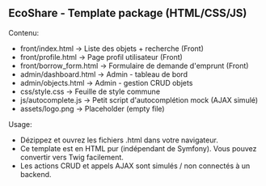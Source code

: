 EcoShare - Template package (HTML/CSS/JS)
---------------------------------------
Contenu:
- front/index.html               -> Liste des objets + recherche (Front)
- front/profile.html             -> Page profil utilisateur (Front)
- front/borrow_form.html         -> Formulaire de demande d'emprunt (Front)
- admin/dashboard.html           -> Admin - tableau de bord
- admin/objects.html             -> Admin - gestion CRUD objets
- css/style.css                  -> Feuille de style commune
- js/autocomplete.js             -> Petit script d'autocomplétion mock (AJAX simulé)
- assets/logo.png                -> Placeholder (empty file)

Usage:
- Dézippez et ouvrez les fichiers .html dans votre navigateur.
- Ce template est en HTML pur (indépendant de Symfony). Vous pouvez convertir vers Twig facilement.
- Les actions CRUD et appels AJAX sont simulés / non connectés à un backend.
